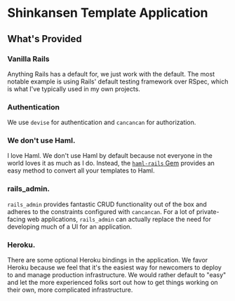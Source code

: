 # Shinkansen Template Application

## What's Provided

### Vanilla Rails

Anything Rails has a default for, we just work with the default. The most
notable example is using Rails' default testing framework over RSpec, which
is what I've typically used in my own projects.

### Authentication

We use `devise` for authentication and `cancancan` for authorization.

### We don't use Haml.

I love Haml. We don't use Haml by default because not everyone in the world
loves it as much as I do. Instead, the [`haml-rails` Gem](https://github.com/indirect/haml-rails)
provides an easy method to convert all your templates to Haml.

### rails_admin.

`rails_admin` provides fantastic CRUD functionality out of the box and adheres
to the constraints configured with `cancancan`. For a lot of private-facing
web applications, `rails_admin` can actually replace the need for developing
much of a UI for an application.

### Heroku.

There are some optional Heroku bindings in the application. We favor Heroku
because we feel that it's the easiest way for newcomers to deploy to and
manage production infrastructure. We would rather default to "easy" and let the
more experienced folks sort out how to get things working on their own, more
complicated infrastructure.
